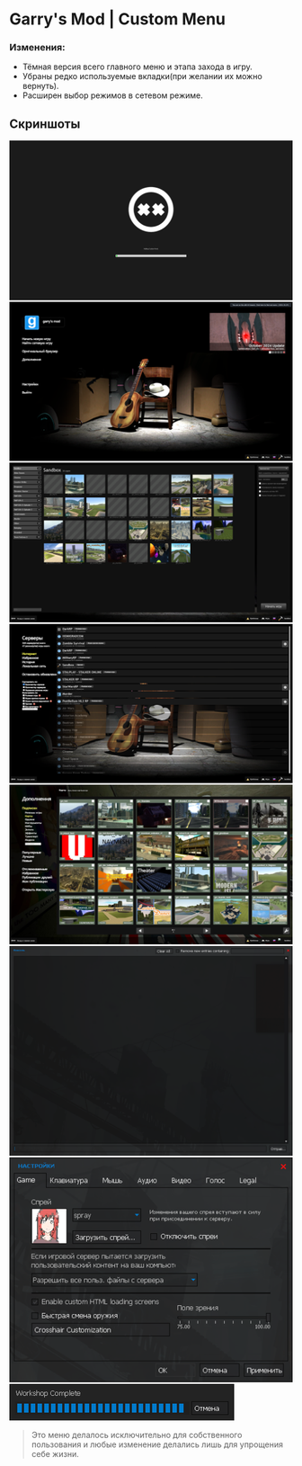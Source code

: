 # Garry's Mod | Custom Menu

### Изменения:

- Тёмная версия всего главного меню и этапа захода в игру.
- Убраны редко используемые вкладки(при желании их можно вернуть).
- Расширен выбор режимов в сетевом режиме.

## Скриншоты

![](https://raw.githubusercontent.com/Nexeonenn/custom_menu/refs/heads/main/screenshots/startup.png)
![](https://raw.githubusercontent.com/Nexeonenn/custom_menu/refs/heads/main/screenshots/mainmenu.png)
![](https://raw.githubusercontent.com/Nexeonenn/custom_menu/refs/heads/main/screenshots/startgame.png)
![](https://raw.githubusercontent.com/Nexeonenn/custom_menu/refs/heads/main/screenshots/serverlist.png)
![](https://raw.githubusercontent.com/Nexeonenn/custom_menu/refs/heads/main/screenshots/addons.png)
![](https://raw.githubusercontent.com/Nexeonenn/custom_menu/refs/heads/main/screenshots/console.png)
![](https://raw.githubusercontent.com/Nexeonenn/custom_menu/refs/heads/main/screenshots/settings.png)
![](https://raw.githubusercontent.com/Nexeonenn/custom_menu/refs/heads/main/screenshots/loading.png)
> Это меню делалось исключительно для собственного пользования и любые изменение делались лишь для упрощения себе жизни.
